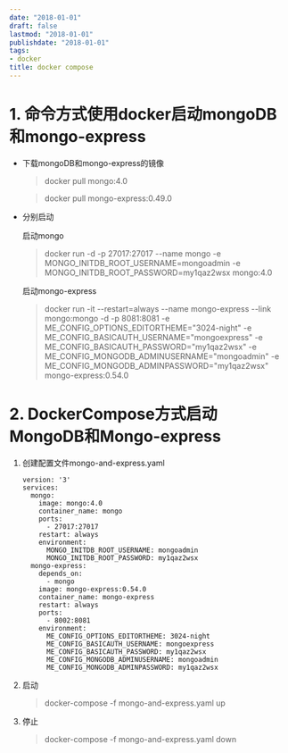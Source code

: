 ```yaml
---
date: "2018-01-01"
draft: false
lastmod: "2018-01-01"
publishdate: "2018-01-01"
tags: 
- docker
title: docker compose
---
```

# 1. 命令方式使用docker启动mongoDB 和mongo-express

* 下载mongoDB和mongo-express的镜像

  >  docker pull mongo:4.0

  > docker pull mongo-express:0.49.0

* 分别启动

  启动mongo

  > docker run -d -p 27017:27017 --name mongo  -e MONGO_INITDB_ROOT_USERNAME=mongoadmin -e MONGO_INITDB_ROOT_PASSWORD=my1qaz2wsx  mongo:4.0

  启动mongo-express
  
  >  docker run -it --restart=always --name mongo-express --link mongo:mongo -d -p 8081:8081 -e ME_CONFIG_OPTIONS_EDITORTHEME="3024-night" -e ME_CONFIG_BASICAUTH_USERNAME="mongoexpress" -e ME_CONFIG_BASICAUTH_PASSWORD="my1qaz2wsx" -e ME_CONFIG_MONGODB_ADMINUSERNAME="mongoadmin" -e ME_CONFIG_MONGODB_ADMINPASSWORD="my1qaz2wsx" mongo-express:0.54.0
  
  

# 2. DockerCompose方式启动MongoDB和Mongo-express

1. 创建配置文件mongo-and-express.yaml

   ```
   version: '3'
   services:
     mongo:
       image: mongo:4.0
       container_name: mongo
       ports:
         - 27017:27017
       restart: always
       environment:
         MONGO_INITDB_ROOT_USERNAME: mongoadmin
         MONGO_INITDB_ROOT_PASSWORD: my1qaz2wsx
     mongo-express:
       depends_on:
         - mongo
       image: mongo-express:0.54.0
       container_name: mongo-express
       restart: always
       ports:
         - 8002:8081
       environment:
         ME_CONFIG_OPTIONS_EDITORTHEME: 3024-night
         ME_CONFIG_BASICAUTH_USERNAME: mongoexpress
         ME_CONFIG_BASICAUTH_PASSWORD: my1qaz2wsx
         ME_CONFIG_MONGODB_ADMINUSERNAME: mongoadmin
         ME_CONFIG_MONGODB_ADMINPASSWORD: my1qaz2wsx
   ```

2. 启动

   > docker-compose -f mongo-and-express.yaml up

3. 停止

   > docker-compose -f mongo-and-express.yaml down
